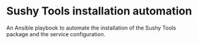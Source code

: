 # Sushy Tools installation automation

An Ansible playbook to automate the installation of the Sushy Tools package
and the service configuration.
